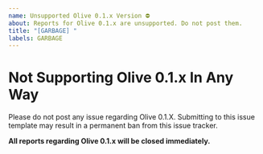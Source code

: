 ```yaml
---
name: Unsupported Olive 0.1.x Version ⛔
about: Reports for Olive 0.1.x are unsupported. Do not post them.
title: "[GARBAGE] "
labels: GARBAGE
---
```

# Not Supporting Olive 0.1.x In Any Way

Please do not post any issue regarding Olive 0.1.X. Submitting to this
issue template may result in a permanent ban from this issue tracker.

**All reports regarding Olive 0.1.x will be closed immediately.**
